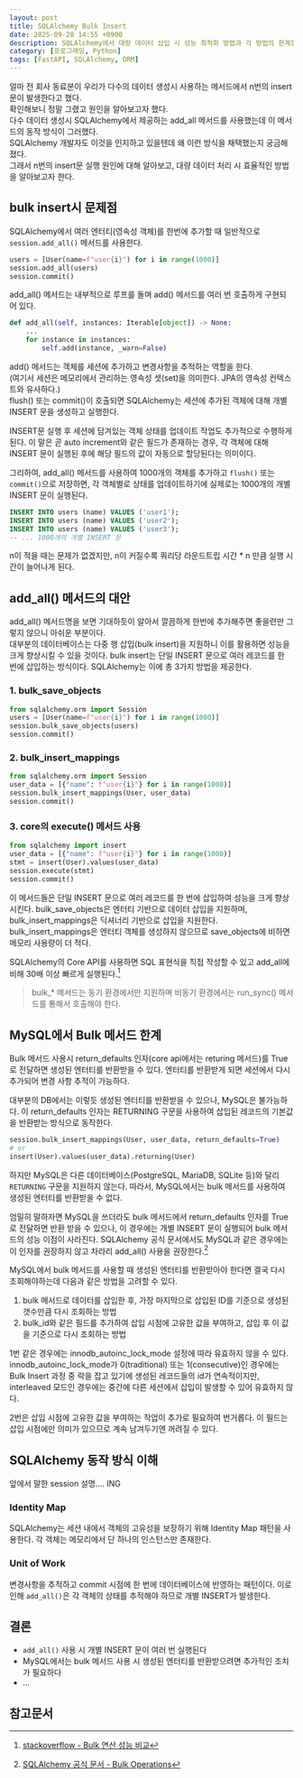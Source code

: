 ```yaml
---
layout: post
title: SQLAlchemy Bulk Insert
date: 2025-09-28 14:55 +0900
description: SQLAlchemy에서 대량 데이터 삽입 시 성능 최적화 방법과 각 방법의 한계점 분석
category: [프로그래밍, Python]
tags: [FastAPI, SQLAlchemy, ORM]
---
```


얼마 전 회사 동료분이 우리가 다수의 데이터 생성시 사용하는 메서드에서 n번의 insert문이 발생한다고 했다.  
확인해보니 정말 그랬고 원인을 알아보고자 했다.  
다수 데이터 생성시 SQLAlchemy에서 제공하는 add_all 메서드를 사용했는데 이 메서드의 동작 방식이 그러했다.  
SQLAlchemy 개발자도 이것을 인지하고 있을텐데 왜 이런 방식을 채택했는지 궁금해졌다.  
그래서 n번의 insert문 실행 원인에 대해 알아보고, 대량 데이터 처리 시 효율적인 방법을 알아보고자 한다.


## bulk insert시 문제점

SQLAlchemy에서 여러 엔터티(영속성 객체)를 한번에 추가할 때 일반적으로 `session.add_all()` 메서드를 사용한다.

```python
users = [User(name=f"user{i}") for i in range(1000)]
session.add_all(users)
session.commit()
```

add_all() 메서드는 내부적으로 루프를 돌며 add() 메서드를 여러 번 호출하게 구현되어 있다.

```python
def add_all(self, instances: Iterable[object]) -> None:
    ...
    for instance in instances:
        self.add(instance, _warn=False)
```

add() 메서드는 객체를 세션에 추가하고 변경사항을 추적하는 역할을 한다.  
(여기서 세션은 메모리에서 관리하는 영속성 셋(set)을 의미한다. JPA의 영속성 컨텍스트와 유사하다.)    
flush() 또는 commit()이 호출되면 SQLAlchemy는 세션에 추가된 객체에 대해 개별 INSERT 문을 생성하고 실행한다.  

INSERT문 실행 후 세션에 담겨있는 객체 상태를 업데이트 작업도 추가적으로 수행하게 된다.
이 말은 곧 auto increment와 같은 필드가 존재하는 경우, 각 객체에 대해 INSERT 문이 실행된 후에 해당 필드의 값이 자동으로 할당된다는 의미이다.

그리하여, add_all() 메서드를 사용하여 1000개의 객체를 추가하고 `flush()` 또는 `commit()`으로 저장하면,
각 객체별로 상태를 업데이트하기에 실제로는 1000개의 개별 INSERT 문이 실행된다.

```sql
INSERT INTO users (name) VALUES ('user1');
INSERT INTO users (name) VALUES ('user2');
INSERT INTO users (name) VALUES ('user3');
-- ... 1000개의 개별 INSERT 문
```

n이 적을 때는 문제가 없겠지만, n이 커질수록 쿼리당 라운드트립 시간 * n 만큼 실행 시간이 늘어나게 된다.

## add_all() 메서드의 대안

add_all() 메서드명을 보면 기대하듯이 알아서 깔끔하게 한번에 추가해주면 좋을련만 그렇지 않으니 아쉬운 부분이다.  
대부분의 데이터베이스는 다중 행 삽입(bulk insert)을 지원하니 이를 활용하면 성능을 크게 향상시킬 수 있을 것이다.
bulk insert는 단일 INSERT 문으로 여러 레코드를 한 번에 삽입하는 방식이다. SQLAlchemy는 이에 총 3가지 방법을 제공한다.

### 1. bulk_save_objects
```python
from sqlalchemy.orm import Session
users = [User(name=f"user{i}") for i in range(1000)]
session.bulk_save_objects(users)
session.commit()
```

### 2. bulk_insert_mappings
```python
from sqlalchemy.orm import Session
user_data = [{"name": f"user{i}"} for i in range(1000)]
session.bulk_insert_mappings(User, user_data)
session.commit()
```

### 3. core의 execute() 메서드 사용
```python
from sqlalchemy import insert
user_data = [{"name": f"user{i}"} for i in range(1000)]
stmt = insert(User).values(user_data)
session.execute(stmt)
session.commit()
```

이 메서드들은 단일 INSERT 문으로 여러 레코드를 한 번에 삽입하여 성능을 크게 향상시킨다.
bulk_save_objects은 엔터티 기반으로 데이터 삽입을 지원하며, bulk_insert_mappings은 딕셔너리 기반으로 삽입을 지원한다.
bulk_insert_mappings은 엔터티 객체를 생성하지 않으므로 save_objects에 비하면 메모리 사용량이 더 적다. 

SQLAlchemy의 Core API를 사용하면 SQL 표현식을 직접 작성할 수 있고 add_all에 비해 30배 이상 빠르게 실행된다.[^footnote]

>bulk_* 메서드는 동기 환경에서만 지원하며 비동기 환경에서는 run_sync() 메서드를 통해서 호출해야 한다.

## MySQL에서 Bulk 메서드 한계

Bulk 메서드 사용시 return_defaults 인자(core api에서는 returing 메서드)를 True로 전달하면 생성된 엔터티를 반환받을 수 있다. 엔터티를 반환받게 되면 세션에서 다시 추가되어 변경 사항 추적이 가능하다.

대부분의 DB에서는 이렇듯 생성된 엔터티를 반환받을 수 있으나, MySQL은 불가능하다.
이 return_defaults 인자는 RETURNING 구문을 사용하여 삽입된 레코드의 기본값을 반환받는 방식으로 동작한다.

```python
session.bulk_insert_mappings(User, user_data, return_defaults=True)
# or
insert(User).values(user_data).returning(User)
```

하지만 MySQL은 다른 데이터베이스(PostgreSQL, MariaDB, SQLite 등)와 달리 `RETURNING` 구문을 지원하지 않는다.
따라서, MySQL에서는 bulk 메서드를 사용하여 생성된 엔터티를 반환받을 수 없다.  

엄밀히 말하자면 MySQL을 쓰더라도 bulk 메서드에서 return_defaults 인자를 True로 전달하면 반환 받을 수 있으나, 이 경우에는 개별 INSERT 문이 실행되어 bulk 메서드의 성능 이점이 사라진다. SQLAlchemy 공식 문서에서도 MySQL과 같은 경우에는 이 인자를 권장하지 않고 차라리 add_all() 사용을 권장한다.[^fn-nth-2]

MySQL에서 bulk 메서드를 사용할 때 생성된 엔터티를 반환받아야 한다면 결국 다시 조회해야하는데 다음과 같은 방법을 고려할 수 있다.

1. bulk 메서드로 데이터를 삽입한 후, 가장 마지막으로 삽입된 ID를 기준으로 생성된 갯수만큼 다시 조회하는 방법
2. bulk_id와 같은 필드를 추가하여 삽입 시점에 고유한 값을 부여하고, 삽입 후 이 값을 기준으로 다시 조회하는 방법

1번 같은 경우에는 innodb_autoinc_lock_mode 설정에 따라 유효하지 않을 수 있다.   
innodb_autoinc_lock_mode가 0(traditional) 또는 1(consecutive)인 경우에는 Bulk Insert 과정 중 락을 잡고 있기에 생성된 레코드들의 id가 연속적이지만, interleaved 모드인 경우에는 중간에 다른 세션에서 삽입이 발생할 수 있어 유효하지 않다.

2번은 삽입 시점에 고유한 값을 부여하는 작업이 추가로 필요하여 번거롭다. 이 필드는 삽입 시점에만 의미가 있으므로 계속 남겨두기엔 꺼려질 수 있다.

## SQLAlchemy 동작 방식 이해

앞에서 말한 session 설명.... ING

### Identity Map
SQLAlchemy는 세션 내에서 객체의 고유성을 보장하기 위해 Identity Map 패턴을 사용한다. 각 객체는 메모리에서 단 하나의 인스턴스만 존재한다.

### Unit of Work
변경사항을 추적하고 commit 시점에 한 번에 데이터베이스에 반영하는 패턴이다. 이로 인해 `add_all()`은 각 객체의 상태를 추적해야 하므로 개별 INSERT가 발생한다.

## 결론

- `add_all()` 사용 시 개별 INSERT 문이 여러 번 실행된다
- MySQL에서는 bulk 메서드 사용 시 생성된 엔터티를 반환받으려면 추가적인 조치가 필요하다
- ...


## 참고문서
[^footnote]: [stackoverflow - Bulk 연산 성능 비교](https://stackoverflow.com/questions/3659142/bulk-insert-with-sqlalchemy-orm)  
[^fn-nth-2]: [SQLAlchemy 공식 문서 - Bulk Operations](https://docs.sqlalchemy.org/en/20/orm/session_api.html#sqlalchemy.orm.Session.bulk_save_objects)